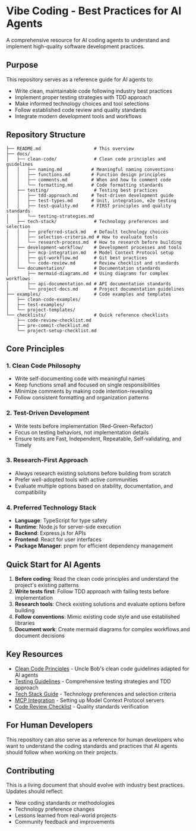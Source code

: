 # Vibe Coding - Best Practices for AI Agents

A comprehensive resource for AI coding agents to understand and implement high-quality software development practices.

## Purpose

This repository serves as a reference guide for AI agents to:
- Write clean, maintainable code following industry best practices
- Implement proper testing strategies with TDD approach
- Make informed technology choices and tool selections
- Follow established code review and quality standards
- Integrate modern development tools and workflows

## Repository Structure

```
├── README.md                    # This overview
├── docs/
│   ├── clean-code/              # Clean code principles and guidelines
│   │   ├── naming.md           # Meaningful naming conventions
│   │   ├── functions.md        # Function design principles
│   │   ├── comments.md         # When and how to comment code
│   │   └── formatting.md       # Code formatting standards
│   ├── testing/                 # Testing best practices
│   │   ├── tdd-approach.md     # Test-driven development guide
│   │   ├── test-types.md       # Unit, integration, e2e testing
│   │   ├── test-quality.md     # FIRST principles and quality standards
│   │   └── testing-strategies.md
│   ├── tech-stack/              # Technology preferences and selection
│   │   ├── preferred-stack.md   # Default technology choices
│   │   ├── selection-criteria.md # How to evaluate tools
│   │   └── research-process.md  # How to research before building
│   ├── development-workflow/    # Development processes and tools
│   │   ├── mcp-integration.md   # Model Context Protocol setup
│   │   ├── git-workflow.md      # Git best practices
│   │   └── code-review.md       # Review checklist and standards
│   └── documentation/           # Documentation standards
│       ├── mermaid-diagrams.md  # Using diagrams for complex workflows
│       ├── api-documentation.md # API documentation standards
│       └── project-docs.md      # Project documentation guidelines
├── examples/                    # Code examples and templates
│   ├── clean-code-examples/
│   ├── test-examples/
│   └── project-templates/
└── checklists/                  # Quick reference checklists
    ├── code-review-checklist.md
    ├── pre-commit-checklist.md
    └── project-setup-checklist.md
```

## Core Principles

### 1. Clean Code Philosophy
- Write self-documenting code with meaningful names
- Keep functions small and focused on single responsibilities
- Minimize comments by making code intention-revealing
- Follow consistent formatting and organization patterns

### 2. Test-Driven Development
- Write tests before implementation (Red-Green-Refactor)
- Focus on testing behaviors, not implementation details
- Ensure tests are Fast, Independent, Repeatable, Self-validating, and Timely

### 3. Research-First Approach
- Always research existing solutions before building from scratch
- Prefer well-adopted tools with active communities
- Evaluate multiple options based on stability, documentation, and compatibility

### 4. Preferred Technology Stack
- **Language**: TypeScript for type safety
- **Runtime**: Node.js for server-side execution
- **Backend**: Express.js for APIs
- **Frontend**: React for user interfaces
- **Package Manager**: pnpm for efficient dependency management

## Quick Start for AI Agents

1. **Before coding**: Read the clean code principles and understand the project's existing patterns
2. **Write tests first**: Follow TDD approach with failing tests before implementation
3. **Research tools**: Check existing solutions and evaluate options before building
4. **Follow conventions**: Mimic existing code style and use established libraries
5. **Document work**: Create mermaid diagrams for complex workflows and document decisions

## Key Resources

- [Clean Code Principles](docs/clean-code/) - Uncle Bob's clean code guidelines adapted for AI agents
- [Testing Guidelines](docs/testing/) - Comprehensive testing strategies and TDD approach
- [Tech Stack Guide](docs/tech-stack/) - Technology preferences and selection criteria
- [MCP Integration](docs/development-workflow/mcp-integration.md) - Setting up Model Context Protocol servers
- [Code Review Checklist](checklists/code-review-checklist.md) - Quality standards verification

## For Human Developers

This repository can also serve as a reference for human developers who want to understand the coding standards and practices that AI agents should follow when working on their projects.

## Contributing

This is a living document that should evolve with industry best practices. Updates should reflect:
- New coding standards or methodologies
- Technology preference changes
- Lessons learned from real-world projects
- Community feedback and improvements